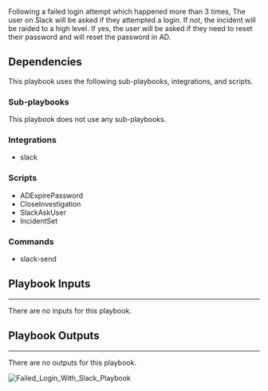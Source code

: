 Following a failed login attempt which happened more than 3 times, The user on Slack will be asked if they attempted a login. If not, the incident will be raided to a high level. If yes, the user will be asked if they need to reset their password and will reset the password in AD.

## Dependencies
This playbook uses the following sub-playbooks, integrations, and scripts.

### Sub-playbooks
This playbook does not use any sub-playbooks.

### Integrations
* slack

### Scripts
* ADExpirePassword
* CloseInvestigation
* SlackAskUser
* IncidentSet

### Commands
* slack-send

## Playbook Inputs
---
There are no inputs for this playbook.

## Playbook Outputs
---
There are no outputs for this playbook. 

![Failed_Login_With_Slack_Playbook](https://github.com/demisto/content/blob/77dfca704d8ac34940713c1737f89b07a5fc2b9d/images/playbooks/Failed_Login_Playbook_With_Slack.png)

